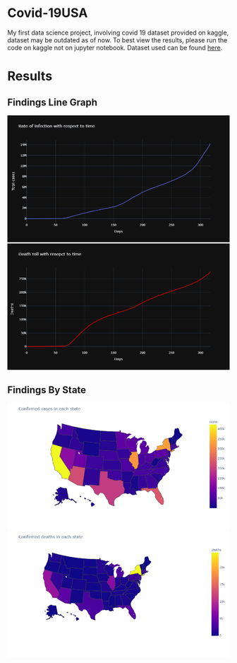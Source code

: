 # Covid-19USA
My first data science project, involving covid 19 dataset provided on kaggle, dataset may be outdated as of now. To best view the results, please run the code on kaggle not on jupyter notebook. Dataset used can be found [here](https://www.kaggle.com/sudalairajkumar/novel-corona-virus-2019-dataset).

# Results

## Findings Line Graph

![](Results/newplot.png)
![](Results/newplot%20(1).png)

## Findings By State
![](Results/newplot%20(3).png)
![](Results/newplot%20(2).png)
